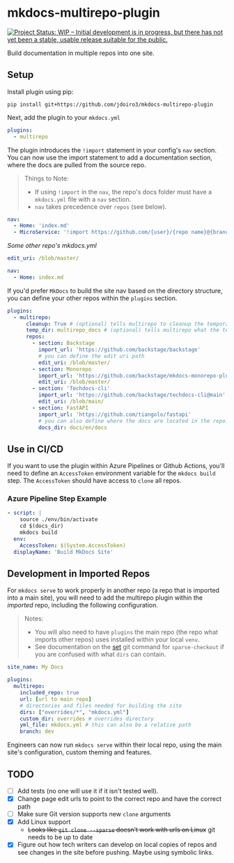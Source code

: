 # mkdocs-multirepo-plugin

[![Project Status: WIP – Initial development is in progress, but there has not yet been a stable, usable release suitable for the public.](https://www.repostatus.org/badges/latest/wip.svg)](https://www.repostatus.org/#wip)

Build documentation in multiple repos into one site.

## Setup

Install plugin using pip:

```
pip install git+https://github.com/jdoiro3/mkdocs-multirepo-plugin
```

Next, add the plugin to your `mkdocs.yml`

```yaml
plugins:
  - multirepo
```

The plugin introduces the `!import` statement in your config's `nav` section. You can now use the import statement to add a documentation section, where the docs are pulled from the source repo.

> Things to Note:
>
> - If using `!import` in the `nav`, the repo's docs folder must have a `mkdocs.yml` file with a `nav` section.
> - `nav` takes precedence over `repos` (see below).

```yaml
nav:
  - Home: 'index.md'
  - MicroService: '!import https://github.com/{user}/{repo name}@{branch}'
```

*Some other repo's mkdocs.yml*
```yaml
edit_uri: /blob/master/

nav:
  - Home: index.md
```

If you'd prefer `MkDocs` to build the site nav based on the directory structure, you can define your other repos within the `plugins` section.

```yaml
plugins:
  - multirepo:
      cleanup: True # (optional) tells multirepo to cleanup the temporary directory where other repo docs are imported to
      temp_dir: multirepo_docs # (optional) tells multirepo what the temp directory should be called
      repos:
        - section: Backstage
          import_url: 'https://github.com/backstage/backstage'
          # you can define the edit uri path
          edit_uri: /blob/master/
        - section: Monorepo
          import_url: 'https://github.com/backstage/mkdocs-monorepo-plugin'
          edit_uri: /blob/master/
        - section: 'Techdocs-cli'
          import_url: 'https://github.com/backstage/techdocs-cli@main'
          edit_uri: /blob/main/
        - section: FastAPI
          import_url: 'https://github.com/tiangolo/fastapi'
          # you can also define where the docs are located in the repo. Default is docs
          docs_dir: docs/en/docs
```

## Use in CI/CD

If you want to use the plugin within Azure Pipelines or Github Actions, you'll need to define an `AccessToken` environment variable for the `mkdocs build` step. The `AccessToken` should have access to `clone` all repos.

### Azure Pipeline Step Example

```yaml
- script: |
    source ./env/bin/activate
    cd $(docs_dir)
    mkdocs build
  env:
    AccessToken: $(System.AccessToken)
  displayName: 'Build MkDocs Site'
```

## Development in Imported Repos

For `mkdocs serve` to work properly in another repo (a repo that is imported into a main site), you will need to add the multirepo plugin within the *imported* repo, including the following configuration.

> Notes:
> - You will also need to have `plugins` the main repo (the repo what imports other repos) uses installed within your local `venv`.
> - See documentation on the [set](https://git-scm.com/docs/git-sparse-checkout#Documentation/git-sparse-checkout.txt-emsetem) git command for `sparse-checkout` if you are confused with what `dirs` can contain.

```yml
site_name: My Docs

plugins:
  multirepo:
    included_repo: true
    url: [url to main repo]
    # directories and files needed for building the site
    dirs: ["overrides/*", "mkdocs.yml"]
    custom_dir: overrides # overrides directory
    yml_file: mkdocs.yml # this can also be a relative path
    branch: dev
```

Engineers can now run `mkdocs serve` within their local repo, using the main site's configuration, custom theming and features.

## TODO

- [ ] Add tests (no one will use it if it isn't tested well).
- [x] Change page edit urls to point to the correct repo and have the correct path
- [ ] Make sure Git version supports new `clone` arguments
- [x] Add Linux support
  - ~~Looks like `git clone --sparse` doesn't work with urls on Linux~~ git needs to be up to date
- [x] Figure out how tech writers can develop on local copies of repos and see changes in the site before pushing. Maybe using symbolic links.
